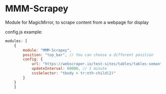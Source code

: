 # MMM-Scrapey

Module for MagicMirror, to scrape content from a webpage for display

config.js example:

```javascript
modules: [
    {
        module: "MMM-Scrapey",
        position: "top_bar", // You can choose a different position
        config: {
            url: "https://webscraper.io/test-sites/tables/tables-semantically-correct", // The URL of the page with the table
            updateInterval: 60000, // 1 minute
            cssSelector: "tbody > tr:nth-child(2)"
        }
    }
    ]
```

